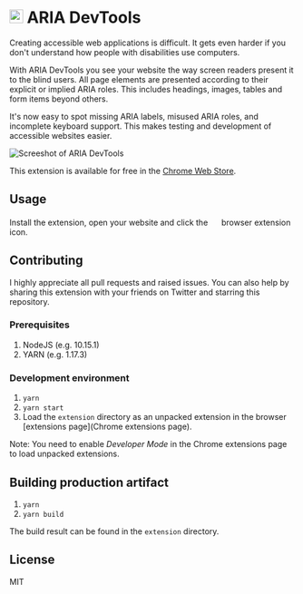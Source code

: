 # <img src="https://github.com/ziolko/accessibility/raw/master/extension/logo-256.png" width="24"> ARIA DevTools

Creating accessible web applications is difficult. It gets even harder if you don't understand how people with disabilities use computers. 

With ARIA DevTools you see your website the way screen readers present it to the blind users. All page elements are presented according to their explicit or implied ARIA roles. This includes headings, images, tables and form items beyond others. 

It's now easy to spot missing ARIA labels, misused ARIA roles, and incomplete keyboard support. This makes testing and development of accessible websites easier.

![Screeshot of ARIA DevTools](https://lh3.googleusercontent.com/MhZVpZIrzkP7QEQqJYy5qOfvJuM3Ns52Ri7npeU7XHl24buihw-b8d9cl1jeL8hvuvOHaJA_=w640-h400-e365-rj-sc0x00ffffff)

This extension is available for free in the [Chrome Web Store](https://chrome.google.com/webstore/detail/aria-devtools/dneemiigcbbgbdjlcdjjnianlikimpck?hl=en).

## Usage
Install the extension, open your website and click the 
<img src="https://github.com/ziolko/accessibility/raw/master/extension/logo-256.png" width="16"> browser extension icon.

## Contributing
I highly appreciate all pull requests and raised issues. You can also help by sharing this extension with your friends on Twitter and starring this repository.

### Prerequisites
1. NodeJS (e.g. 10.15.1)
2. YARN (e.g. 1.17.3)

### Development environment
1. `yarn`
2. `yarn start`
3. Load the `extension` directory as an unpacked extension 
in the browser [extensions page](Chrome extensions page). 

Note: You need to enable _Developer Mode_ in the Chrome extensions 
page to load unpacked extensions. 

## Building production artifact 
1. `yarn`
2. `yarn build` 

The build result can be found in the `extension` directory.

## License 
MIT
